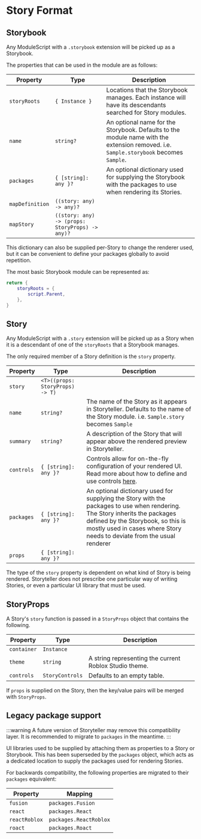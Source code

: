 # Story Format

## Storybook

Any ModuleScript with a `.storybook` extension will be picked up as a Storybook.

The properties that can be used in the module are as follows:

| **Property**    | **Type**                                        | **Description**                                                                                                                       |
| --------------- | ----------------------------------------------- | ------------------------------------------------------------------------------------------------------------------------------------- |
| `storyRoots`    | `{ Instance }`                                  | Locations that the Storybook manages. Each instance will have its descendants searched for Story modules.                             |
| `name`          | `string?`                                       | An optional name for the Storybook. Defaults to the module name with the extension removed. i.e. `Sample.storybook` becomes `Sample`. |
| `packages`      | `{ [string]: any }?`                            | An optional dictionary used for supplying the Storybook with the packages to use when rendering its Stories.                          |
| `mapDefinition` | `((story: any) -> any)?`                        |                                                                                                                                       |
| `mapStory`      | `((story: any) -> (props: StoryProps) -> any)?` |                                                                                                                                       |

This dictionary can also be supplied per-Story to change the renderer used, but it can be convenient to define your packages globally to avoid repetition.

The most basic Storybook module can be represented as:

```lua title="Plain.storybook.luau"
return {
    storyRoots = {
        script.Parent,
    },
}
```

## Story

Any ModuleScript with a `.story` extension will be picked up as a Story when it is a descendant of one of the `storyRoots` that a Storybook manages.

The only required member of a Story definition is the `story` property.

| **Property** | **Type**                        | **Description**                                                                                                                                                                                                                             |
| ------------ | ------------------------------- | ------------------------------------------------------------------------------------------------------------------------------------------------------------------------------------------------------------------------------------------- |
| `story`      | `<T>((props: StoryProps) -> T)` |                                                                                                                                                                                                                                             |
| `name`       | `string?`                       | The name of the Story as it appears in Storyteller. Defaults to the name of the Story module. i.e. `Sample.story` becomes `Sample`                                                                                                          |
| `summary`    | `string?`                       | A description of the Story that will appear above the rendered preview in Storyteller.                                                                                                                                                      |
| `controls`   | `{ [string]: any }?`            | Controls allow for on-the-fly configuration of your rendered UI. Read more about how to define and use controls [here](/docs/creating-stories/controls).                                                                                    |
| `packages`   | `{ [string]: any }?`            | An optional dictionary used for supplying the Story with the packages to use when rendering. The Story inherits the packages defined by the Storybook, so this is mostly used in cases where Story needs to deviate from the usual renderer |
| `props`      | `{ [string]: any }?`            |                                                                                                                                                                                                                                             |

The type of the `story` property is dependent on what kind of Story is being rendered. Storyteller does not prescribe one particular way of writing Stories, or even a particular UI library that must be used.

## StoryProps

A Story's `story` function is passed in a `StoryProps` object that contains the following.

| **Property** | **Type**        | **Description**                                        |
| ------------ | --------------- | ------------------------------------------------------ |
| `container`  | `Instance`      |                                                        |
| `theme`      | `string`        | A string representing the current Roblox Studio theme. |
| `controls`   | `StoryControls` | Defaults to an empty table.                            |

If `props` is supplied on the Story, then the key/value pairs will be merged with `StoryProps`.

## Legacy package support

:::warning
A future version of Storyteller may remove this compatibility layer. It is recommended to migrate to `packages` in the meantime.
:::

UI libraries used to be supplied by attaching them as properties to a Story or Storybook. This has been superseded by the `packages` object, which acts as a dedicated location to supply the packages used for rendering Stories.

For backwards compatibility, the following properties are migrated to their `packages` equivalent:

| **Property**  | **Mapping**            |
| ------------- | ---------------------- |
| `fusion`      | `packages.Fusion`      |
| `react`       | `packages.React`       |
| `reactRoblox` | `packages.ReactRoblox` |
| `roact`       | `packages.Roact`       |
